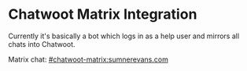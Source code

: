 # Chatwoot Matrix Integration

Currently it's basically a bot which logs in as a help user and mirrors all
chats into Chatwoot.

Matrix chat: [#chatwoot-matrix:sumnerevans.com](https://matrix.to/#/#chatwoot-matrix:sumnerevans.com)
